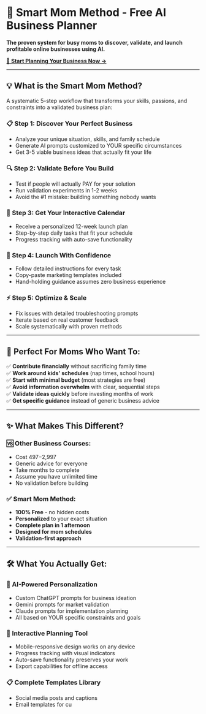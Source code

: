 # 🚀 Smart Mom Method - Free AI Business Planner

**The proven system for busy moms to discover, validate, and launch profitable online businesses using AI.**

[**🎯 Start Planning Your Business Now →**](https://smartmommethod.com)

---

## 💡 What is the Smart Mom Method?

A systematic 5-step workflow that transforms your skills, passions, and constraints into a validated business plan:

### **📋 Step 1: Discover Your Perfect Business**
- Analyze your unique situation, skills, and family schedule
- Generate AI prompts customized to YOUR specific circumstances
- Get 3-5 viable business ideas that actually fit your life

### **🔍 Step 2: Validate Before You Build**
- Test if people will actually PAY for your solution
- Run validation experiments in 1-2 weeks
- Avoid the #1 mistake: building something nobody wants

### **📅 Step 3: Get Your Interactive Calendar**
- Receive a personalized 12-week launch plan
- Step-by-step daily tasks that fit your schedule
- Progress tracking with auto-save functionality

### **🚀 Step 4: Launch With Confidence**
- Follow detailed instructions for every task
- Copy-paste marketing templates included
- Hand-holding guidance assumes zero business experience

### **⚡ Step 5: Optimize & Scale**
- Fix issues with detailed troubleshooting prompts
- Iterate based on real customer feedback
- Scale systematically with proven methods

---

## 🎯 Perfect For Moms Who Want To:

✅ **Contribute financially** without sacrificing family time  
✅ **Work around kids' schedules** (nap times, school hours)  
✅ **Start with minimal budget** (most strategies are free)  
✅ **Avoid information overwhelm** with clear, sequential steps  
✅ **Validate ideas quickly** before investing months of work  
✅ **Get specific guidance** instead of generic business advice  

---

## ✨ What Makes This Different?

### **🆚 Other Business Courses:**
- Cost $497-$2,997
- Generic advice for everyone
- Take months to complete
- Assume you have unlimited time
- No validation before building

### **✅ Smart Mom Method:**
- **100% Free** - no hidden costs
- **Personalized** to your exact situation
- **Complete plan in 1 afternoon**
- **Designed for mom schedules**
- **Validation-first approach**

---

## 🛠️ What You Actually Get:

### **🤖 AI-Powered Personalization**
- Custom ChatGPT prompts for business ideation
- Gemini prompts for market validation
- Claude prompts for implementation planning
- All based on YOUR specific constraints and goals

### **📱 Interactive Planning Tool**
- Mobile-responsive design works on any device
- Progress tracking with visual indicators
- Auto-save functionality preserves your work
- Export capabilities for offline access

### **📋 Complete Templates Library**
- Social media posts and captions
- Email templates for cu
